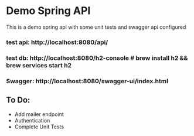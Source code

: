 # Demo Spring API
This is a demo spring api with some unit tests and swagger api configured

### test api: http://localhost:8080/api/
### test db: http://localhost:8080/h2-console # brew install h2 && brew services start h2
### Swagger: http://localhost:8080/swagger-ui/index.html

## To Do:
 - Add mailer endpoint
 - Authentication
 - Complete Unit Tests

